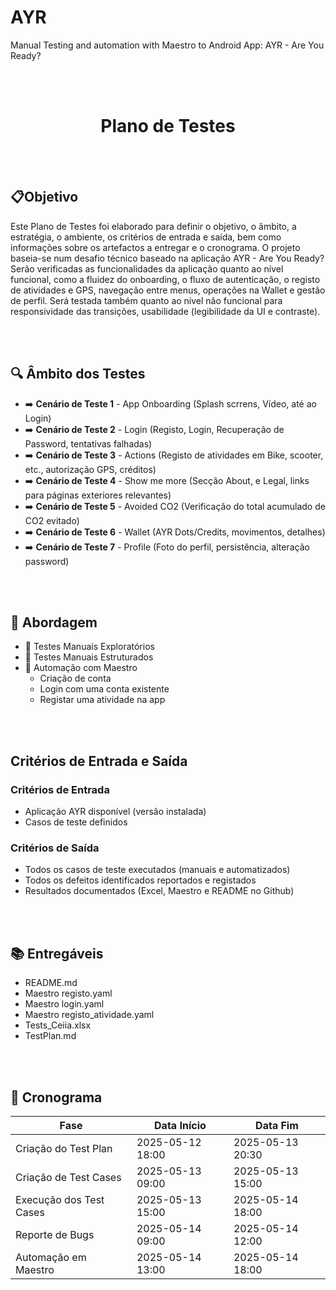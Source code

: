# AYR
Manual Testing and automation with Maestro to Android App: AYR - Are You Ready?

  <br><br>
  <h1 align="center">Plano de Testes</h1>
    
    
<br><br>
## 📋Objetivo 
  Este Plano de Testes foi elaborado para definir o objetivo, o âmbito, a estratégia, o ambiente, os critérios de entrada e saída, bem como informações sobre os artefactos a entregar e o cronograma. O projeto baseia-se num desafio técnico baseado na aplicação AYR - Are You Ready?
Serão verificadas as funcionalidades da aplicação quanto ao nível funcional, como a fluidez do onboarding, o fluxo de autenticação, o registo de atividades e GPS, navegação entre menus, operações na Wallet e gestão de perfil. Será testada também quanto ao nível não funcional para responsividade das transições, usabilidade (legibilidade da UI e contraste).

<br><br>
## :mag: Âmbito dos Testes
- :arrow_right:  **Cenário de Teste 1** - App Onboarding (Splash scrrens, Vídeo, até ao Login)
- :arrow_right:  **Cenário de Teste 2** - Login (Registo, Login, Recuperação de Password, tentativas falhadas)
- :arrow_right:  **Cenário de Teste 3** - Actions (Registo de atividades em Bike, scooter, etc., autorização GPS, créditos)
- :arrow_right:  **Cenário de Teste 4** - Show me more (Secção About, e Legal, links para páginas exteriores relevantes)
- :arrow_right:  **Cenário de Teste 5** - Avoided CO2 (Verificação do total acumulado de CO2 evitado)
- :arrow_right:  **Cenário de Teste 6** - Wallet (AYR Dots/Credits, movimentos, detalhes)
- :arrow_right:  **Cenário de Teste 7** - Profile (Foto do perfil, persistência, alteração password)

<br><br>
## :wrench: Abordagem
- :large_blue_circle: Testes Manuais Exploratórios
- :large_blue_circle: Testes Manuais Estruturados
- :large_blue_circle: Automação com Maestro
  * Criação de conta
  * Login com uma conta existente
  * Registar uma atividade na app

 <br><br>
## Critérios de Entrada e Saída
### Critérios de Entrada
- Aplicação AYR disponível (versão instalada)
- Casos de teste definidos

### Critérios de Saída
- Todos os casos de teste executados (manuais e automatizados)
- Todos os defeitos identificados reportados e registados
- Resultados documentados (Excel, Maestro e README no Github)

 <br><br>
## :books: Entregáveis
  - README.md
  - Maestro registo.yaml
  - Maestro login.yaml
  - Maestro registo_atividade.yaml
  - Tests_Ceiia.xlsx
  - TestPlan.md

<br><br>
## 📝 Cronograma
| Fase                             | Data Início       | Data Fim           |
|----------------------------------|-------------------|--------------------|
| Criação do Test Plan             | 2025-05-12 18:00  | 2025-05-13 20:30   |
| Criação de Test Cases            | 2025-05-13 09:00  | 2025-05-13 15:00   |
| Execução dos Test Cases          | 2025-05-13 15:00  | 2025-05-14 18:00   |
| Reporte de Bugs                  | 2025-05-14 09:00  | 2025-05-14 12:00   |
| Automação em Maestro             | 2025-05-14 13:00  | 2025-05-14 18:00   |



